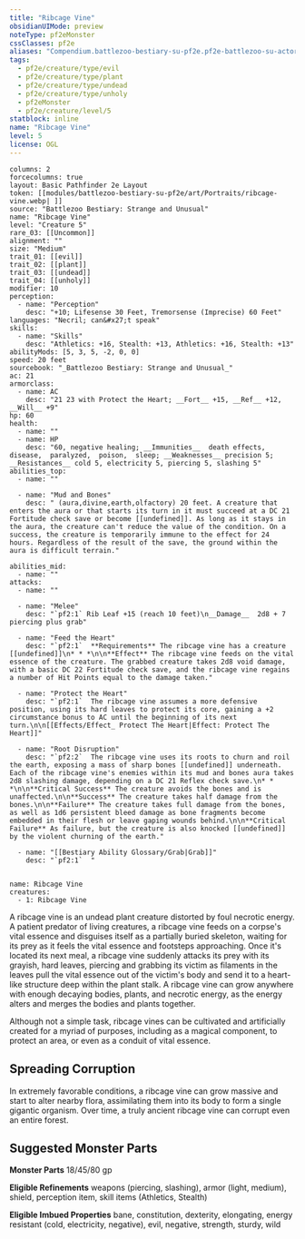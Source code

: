 ```yaml
---
title: "Ribcage Vine"
obsidianUIMode: preview
noteType: pf2eMonster
cssClasses: pf2e
aliases: "Compendium.battlezoo-bestiary-su-pf2e.pf2e-battlezoo-su-actors.Actor.GkmzCenYhIIJzoae" 
tags:
  - pf2e/creature/type/evil
  - pf2e/creature/type/plant
  - pf2e/creature/type/undead
  - pf2e/creature/type/unholy
  - pf2eMonster
  - pf2e/creature/level/5
statblock: inline
name: "Ribcage Vine"
level: 5
license: OGL
---
```


```statblock
columns: 2
forcecolumns: true
layout: Basic Pathfinder 2e Layout
token: [[modules/battlezoo-bestiary-su-pf2e/art/Portraits/ribcage-vine.webp| ]]
source: "Battlezoo Bestiary: Strange and Unusual"
name: "Ribcage Vine"
level: "Creature 5"
rare_03: [[Uncommon]]
alignment: ""
size: "Medium"
trait_01: [[evil]]
trait_02: [[plant]]
trait_03: [[undead]]
trait_04: [[unholy]]
modifier: 10
perception:
  - name: "Perception"
    desc: "+10; Lifesense 30 Feet, Tremorsense (Imprecise) 60 Feet"
languages: "Necril; can&#x27;t speak"
skills:
  - name: "Skills"
    desc: "Athletics: +16, Stealth: +13, Athletics: +16, Stealth: +13"
abilityMods: [5, 3, 5, -2, 0, 0]
speed: 20 feet
sourcebook: "_Battlezoo Bestiary: Strange and Unusual_"
ac: 21
armorclass:
  - name: AC
    desc: "21 23 with Protect the Heart; __Fort__ +15, __Ref__ +12, __Will__ +9"
hp: 60
health:
  - name: ""
  - name: HP
    desc: "60, negative healing; __Immunities__  death effects,  disease,  paralyzed,  poison,  sleep; __Weaknesses__ precision 5; __Resistances__ cold 5, electricity 5, piercing 5, slashing 5"
abilities_top:
  - name: ""

  - name: "Mud and Bones"
    desc: " (aura,divine,earth,olfactory) 20 feet. A creature that enters the aura or that starts its turn in it must succeed at a DC 21 Fortitude check save or become [[undefined]]. As long as it stays in the aura, the creature can't reduce the value of the condition. On a success, the creature is temporarily immune to the effect for 24 hours. Regardless of the result of the save, the ground within the aura is difficult terrain."

abilities_mid:
  - name: ""
attacks:
  - name: ""

  - name: "Melee"
    desc: "`pf2:1` Rib Leaf +15 (reach 10 feet)\n__Damage__  2d8 + 7 piercing plus grab"

  - name: "Feed the Heart"
    desc: "`pf2:1`  **Requirements** The ribcage vine has a creature [[undefined]]\n* * *\n\n**Effect** The ribcage vine feeds on the vital essence of the creature. The grabbed creature takes 2d8 void damage, with a basic DC 22 Fortitude check save, and the ribcage vine regains a number of Hit Points equal to the damage taken."

  - name: "Protect the Heart"
    desc: "`pf2:1`  The ribcage vine assumes a more defensive position, using its hard leaves to protect its core, gaining a +2 circumstance bonus to AC until the beginning of its next turn.\n\n[[Effects/Effect_ Protect The Heart|Effect: Protect The Heart]]"

  - name: "Root Disruption"
    desc: "`pf2:2`  The ribcage vine uses its roots to churn and roil the earth, exposing a mass of sharp bones [[undefined]] underneath. Each of the ribcage vine's enemies within its mud and bones aura takes 2d8 slashing damage, depending on a DC 21 Reflex check save.\n* * *\n\n**Critical Success** The creature avoids the bones and is unaffected.\n\n**Success** The creature takes half damage from the bones.\n\n**Failure** The creature takes full damage from the bones, as well as 1d6 persistent bleed damage as bone fragments become embedded in their flesh or leave gaping wounds behind.\n\n**Critical Failure** As failure, but the creature is also knocked [[undefined]] by the violent churning of the earth."

  - name: "[[Bestiary Ability Glossary/Grab|Grab]]"
    desc: "`pf2:1`  "
 
```

```encounter-table
name: Ribcage Vine
creatures:
  - 1: Ribcage Vine
```



A ribcage vine is an undead plant creature distorted by foul necrotic energy. A patient predator of living creatures, a ribcage vine feeds on a corpse's vital essence and disguises itself as a partially buried skeleton, waiting for its prey as it feels the vital essence and footsteps approaching. Once it's located its next meal, a ribcage vine suddenly attacks its prey with its grayish, hard leaves, piercing and grabbing its victim as filaments in the leaves pull the vital essence out of the victim's body and send it to a heart-like structure deep within the plant stalk. A ribcage vine can grow anywhere with enough decaying bodies, plants, and necrotic energy, as the energy alters and merges the bodies and plants together.

Although not a simple task, ribcage vines can be cultivated and artificially created for a myriad of purposes, including as a magical component, to protect an area, or even as a conduit of vital essence.

## Spreading Corruption

In extremely favorable conditions, a ribcage vine can grow massive and start to alter nearby flora, assimilating them into its body to form a single gigantic organism. Over time, a truly ancient ribcage vine can corrupt even an entire forest.

## Suggested Monster Parts

**Monster Parts** 18/45/80 gp

**Eligible Refinements** weapons (piercing, slashing), armor (light, medium), shield, perception item, skill items (Athletics, Stealth)

**Eligible Imbued Properties** bane, constitution, dexterity, elongating, energy resistant (cold, electricity, negative), evil, negative, strength, sturdy, wild
